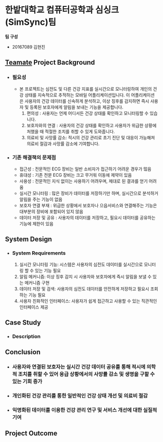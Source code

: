 # 한밭대학교 컴퓨터공학과 심싱크(SimSync)팀

**팀 구성**
- 20167089 김현진

## <u>Teamate</u> Project Background
- ### 필요성
  - 본 프로젝트는 심전도 및 다른 건강 지표를 실시간으로 모니터링하여 개인의 건강 상태를 지속적으로 추적하는 모바일 어플리케이션입니다. 이 어플리케이션은 사용자의 건강 데이터를 신속하게 분석하고, 이상 징후를 감지하면 즉시 사용자 및 등록된 보호자에게 알림을 보내는 기능을 제공합니다.
      1. 편의성 : 사용자는 언제 어디서든 건강 상태를 확인하고 모니터링할 수 있습니다.
      2. 보호자와의 연결 : 사용자의 건강 상태를 확인하고 사용자가 위급한 상황에 처했을 때 적절한 조치를 취할 수 있게 도와줍니다.
      3. 의료비 및 사망률 감소: 적시의 건강 관리로 초기 진단 및 대응이 가능해져 의료비 절감과 사망률 감소에 기여합니다.
 
- ### 기존 해결책의 문제점
  - 접근성 : 전문적인 ECG 장비는 일반 소비자가 접근하기 어려운 경우가 많음
  - 휴대성 : 기존 전문 ECG 장비는 크고 무거워 이동에 제약이 있음
  - 사용성 : 전문적인 지식 없이는 사용하기 어려우며, 제대로 된 결과를 얻기 어려움
  - 실시간 모니터링 : 많은 장비가 데이터를 저장하기만 하며, 실시간으로 분석하거 알림을 주는 기능이 없음
  - 보호자 연결 부재 : 위급한 상황에서 보호자나 으읍서비스와 연결해주는 기능은 대부분의 장비에 포함되어 있지 않음
  - 데이터 저장 및 공유 : 사용자의 데이터를 저장하고, 필요시 데이터를 공유하는 기능에 제한이 있음
  
## System Design
  - ### System Requirements
    1. 실시간 모니터링 기능: 시스템은 사용자의 심전도 데이터를 실시간으로 모니터링 할 수 있는 기능 필요
    2. 알림 메커니즘: 이상 징후 감지 시 사용자와 보호자에게 즉시 알림을 보낼 수 있는 메커니즘 구현
    3. 데이터 저장 및 검색: 사용자의 심전도 데이터를 안전하게 저장하고 필요시 조회하는 기능 필요
    4. 사용자 친화적인 인터페이스: 사용자가 쉽게 접근하고 사용할 수 있는 직관적인 인터페이스 제공
    
## Case Study
  - ### Description
  
## Conclusion
  - ### 사용자와 연결된 보호자는 실시간 건강 데이터 공유를 통해 적시에 의학적 조치를 취할 수 있어 응급 상황에서의 사망률 감소 및 생명을 구할 수 있는 기회 증가
  - ### 개인화된 건강 관리를 통한 일반적인 건강 상태 개선 및 의료비 절감
  - ### 익명화된 데이터를 이용한 건강 관리 연구 및 서비스 개선에 대한 실질적 기여
  
## Project Outcome
